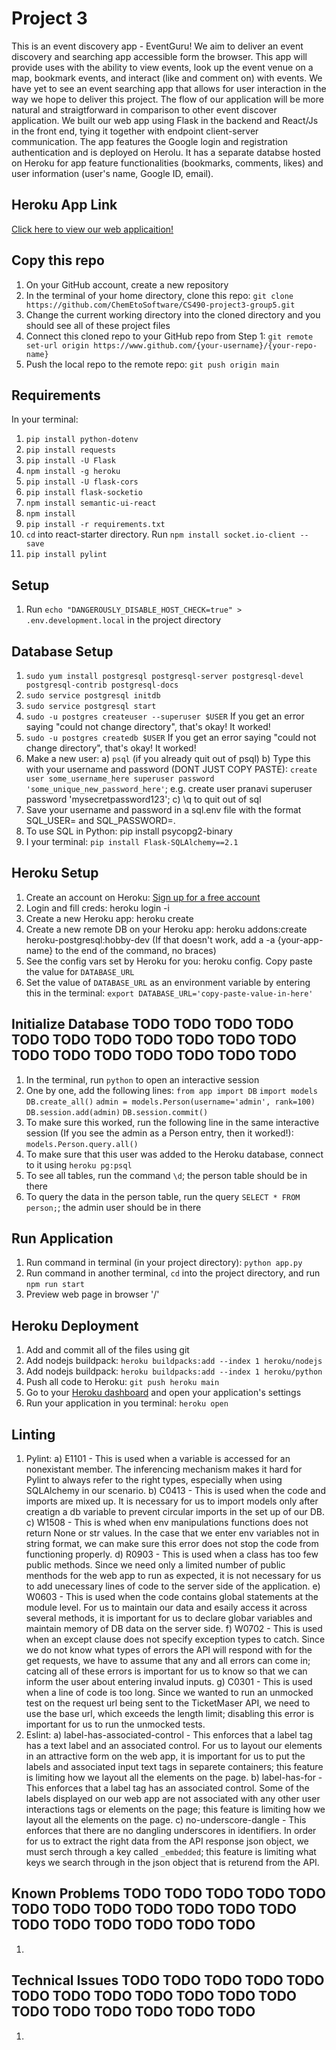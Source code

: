 # Project 3

This is an event discovery app - EventGuru! We aim to deliver an event discovery and searching app accessible form the browser. 
This app will provide uses with the ability to view events, look up the event venue on a map, bookmark events, and interact (like and comment on) 
with events. We have yet to see an event searching app that allows for user interaction in the way we hope to deliver this project. The flow of 
our application will be more natural and straigtforward in comparison to other event discover application. We built our web app using Flask in the 
backend and React/Js in the front end, tying it together with endpoint client-server communication. The app features the Google login and registration
authentication and is deployed on Herolu. It has a separate databse hosted on Heroku for app feature functionalities (bookmarks, comments, likes)
and user information (user's name, Google ID, email).

## Heroku App Link

[Click here to view our web applicaition!](https://damp-mesa-15975.herokuapp.com/)

## Copy this repo

1. On your GitHub account, create a new repository
2. In the terminal of your home directory, clone this repo: `git clone https://github.com/ChemEtoSoftware/CS490-project3-group5.git`
3. Change the current working directory into the cloned directory and you should see all of these project files
4. Connect this cloned repo to your GitHub repo from Step 1: `git remote set-url origin https://www.github.com/{your-username}/{your-repo-name}`
5. Push the local repo to the remote repo: `git push origin main`

## Requirements

In your terminal:

1. `pip install python-dotenv`
2. `pip install requests`
3. `pip install -U Flask`
4. `npm install -g heroku`
5. `pip install -U flask-cors`
6. `pip install flask-socketio`
7. `npm install semantic-ui-react`
8. `npm install`
9. `pip install -r requirements.txt`
10. `cd` into react-starter directory. Run `npm install socket.io-client --save`
11. `pip install pylint`

## Setup

1. Run `echo "DANGEROUSLY_DISABLE_HOST_CHECK=true" > .env.development.local` in the project directory

## Database Setup

1. `sudo yum install postgresql postgresql-server postgresql-devel postgresql-contrib postgresql-docs`
2. `sudo service postgresql initdb`
3. `sudo service postgresql start`
4. `sudo -u postgres createuser --superuser $USER` If you get an error saying "could not change directory", that's okay! It worked!
5. `sudo -u postgres createdb $USER` If you get an error saying "could not change directory", that's okay! It worked!
6. Make a new user:
   a) `psql` (if you already quit out of psql)
   b) Type this with your username and password (DONT JUST COPY PASTE): `create user some_username_here superuser password 'some_unique_new_password_here'`; e.g. create user pranavi superuser password 'mysecretpassword123';
   c) \q to quit out of sql
7. Save your username and password in a sql.env file with the format SQL_USER= and SQL_PASSWORD=.
8. To use SQL in Python: pip install psycopg2-binary
9. I your terminal: `pip install Flask-SQLAlchemy==2.1`

## Heroku Setup

1. Create an account on Heroku: [Sign up for a free account](https://signup.heroku.com/login)
2. Login and fill creds: heroku login -i
3. Create a new Heroku app: heroku create
4. Create a new remote DB on your Heroku app: heroku addons:create heroku-postgresql:hobby-dev (If that doesn't work, add a -a {your-app-name} to the end of the command, no braces)
5. See the config vars set by Heroku for you: heroku config. Copy paste the value for `DATABASE_URL`
6. Set the value of `DATABASE_URL` as an environment variable by entering this in the terminal: `export DATABASE_URL='copy-paste-value-in-here'`

## Initialize Database TODO TODO TODO TODO TODO TODO TODO TODO TODO TODO TODO TODO TODO TODO TODO TODO TODO TODO

1. In the terminal, run `python` to open an interactive session
2. One by one, add the following lines: 
   `from app import DB`
   `import models`
   `DB.create_all()`
   `admin = models.Person(username='admin', rank=100)`
   `DB.session.add(admin)`
   `DB.session.commit()`
3. To make sure this worked, run the following line in the same interactive session (If you see the admin as a Person entry, then it worked!):
   `models.Person.query.all()`
4. To make sure that this user was added to the Heroku database, connect to it using `heroku pg:psql`
5. To see all tables, run the command `\d`; the person table should be in there
6. To query the data in the person table, run the query `SELECT * FROM person;`; the admin user should be in there

## Run Application

1. Run command in terminal (in your project directory): `python app.py`
2. Run command in another terminal, `cd` into the project directory, and run `npm run start`
3. Preview web page in browser '/'

## Heroku Deployment

1. Add and commit all of the files using git
2. Add nodejs buildpack: `heroku buildpacks:add --index 1 heroku/nodejs`
3. Add nodejs buildpack: `heroku buildpacks:add --index 1 heroku/python`
4. Push all code to Heroku: `git push heroku main`
5. Go to your [Heroku dashboard](https://dashboard.heroku.com/apps) and open your application's settings
6. Run your application in you terminal: `heroku open`

## Linting
1. Pylint:
   a) E1101 - This is used when a variable is accessed for an nonexistant member. The inferencing mechanism makes it hard for Pylint to always refer to the right types, especially when using SQLAlchemy in our scenario.
   b) C0413 - This is used when the code and imports are mixed up. It is necessary for us to import models only after creatign a db variable to prevent circular imports in the set up of our DB.
   c) W1508 - This is whed when env manipulations functions does not return None or str values. In the case that we enter env variables not in string format, we can make sure this error does not stop the code from functioning properly. 
   d) R0903 - This is used when a class has too few public methods. Since we need only a limited number of public menthods for the web app to run as expected, it is not necessary for us to add unecessary lines of code to the server side of the application.
   e) W0603 - This is used when the code contains global statements at the module level. For us to maintain our data and esaily access it across several methods, it is important for us to declare globar variables and maintain memory of DB data on the server side. 
   f) W0702 - This is used when an except clause does not specify exception types to catch. Since we do not know what types of errors the API will respond with for the get requests, we have to assume that any and all errors can come in; catcing all of these errors is important for us to know so that we can inform the user about entering invalud inputs.
   g) C0301 - This is used when a line of code is too long. Since we wanted to run an unmocked test on the request url being sent to the TicketMaser API, we need to use the base url, which exceeds the length limit; disabling this error is important for us to run the unmocked tests.
2. Eslint:
   a) label-has-associated-control - This enforces that a label tag has a text label and an associated control. For us to layout our elements in an attractive form on the web app, it is important for us to put the labels and associated input text tags in separete containers; this feature is limiting how we layout all the elements on the page.
   b) label-has-for - This enforces that a label tag has an associated control. Some of the labels displayed on our web app are not associated with any other user interactions tags or elements on the page; this feature is limiting how we layout all the elements on the page.
   c) no-underscore-dangle - This enforces that there are no dangling underscores in identifiers. In order for us to extract the right data from the API response json object, we must serch through a key called `_embedded`; this feature is limiting what keys we search through in the json object that is returend from the API.

## Known Problems TODO TODO TODO TODO TODO TODO TODO TODO TODO TODO TODO TODO TODO TODO TODO TODO TODO TODO

1. 

## Technical Issues TODO TODO TODO TODO TODO TODO TODO TODO TODO TODO TODO TODO TODO TODO TODO TODO TODO TODO

1. 
